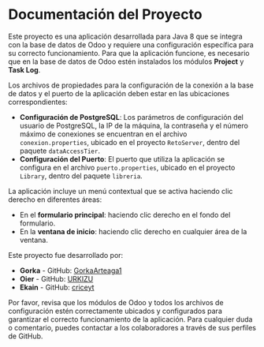 # Documentación del Proyecto

Este proyecto es una aplicación desarrollada para Java 8 que se integra con la base de datos de Odoo y requiere una configuración específica para su correcto funcionamiento. Para que la aplicación funcione, es necesario que en la base de datos de Odoo estén instalados los módulos **Project** y **Task Log**. 

Los archivos de propiedades para la configuración de la conexión a la base de datos y el puerto de la aplicación deben estar en las ubicaciones correspondientes:

- **Configuración de PostgreSQL**: Los parámetros de configuración del usuario de PostgreSQL, la IP de la máquina, la contraseña y el número máximo de conexiones se encuentran en el archivo `conexion.properties`, ubicado en el proyecto `RetoServer`, dentro del paquete `dataAccessTier`.
- **Configuración del Puerto**: El puerto que utiliza la aplicación se configura en el archivo `puerto.properties`, ubicado en el proyecto `Library`, dentro del paquete `libreria`.

La aplicación incluye un menú contextual que se activa haciendo clic derecho en diferentes áreas:
- En el **formulario principal**: haciendo clic derecho en el fondo del formulario.
- En la **ventana de inicio**: haciendo clic derecho en cualquier área de la ventana.

Este proyecto fue desarrollado por:
- **Gorka** - GitHub: [GorkaArteaga1](https://github.com/GorkaArteaga1)
- **Oier** - GitHub: [URKIZU](https://github.com/URKIZU)
- **Ekain** - GitHub: [criceyt](https://github.com/criceyt)

Por favor, revisa que los módulos de Odoo y todos los archivos de configuración estén correctamente ubicados y configurados para garantizar el correcto funcionamiento de la aplicación. Para cualquier duda o comentario, puedes contactar a los colaboradores a través de sus perfiles de GitHub.
